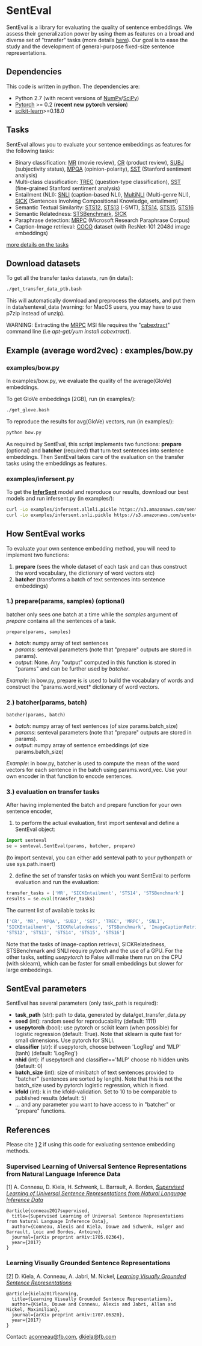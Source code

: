 # SentEval

SentEval is a library for evaluating the quality of sentence embeddings. We assess their generalization power by using them as features on a broad and diverse set of "transfer" tasks (more details [here](https://arxiv.org/abs/1705.02364)). Our goal is to ease the study and the development of general-purpose fixed-size sentence representations.

## Dependencies

This code is written in python. The dependencies are:

* Python 2.7 (with recent versions of [NumPy](http://www.numpy.org/)/[SciPy](http://www.scipy.org/))
* [Pytorch](http://pytorch.org/) >= 0.2 (**recent new pytorch version**)
* [scikit-learn](http://scikit-learn.org/stable/index.html)>=0.18.0


## Tasks

SentEval allows you to evaluate your sentence embeddings as features for the following tasks:
* Binary classification: [MR](https://nlp.stanford.edu/~sidaw/home/projects:nbsvm) (movie review), [CR](https://nlp.stanford.edu/~sidaw/home/projects:nbsvm) (product review), [SUBJ](https://nlp.stanford.edu/~sidaw/home/projects:nbsvm) (subjectivity status), [MPQA](https://nlp.stanford.edu/~sidaw/home/projects:nbsvm) (opinion-polarity), [SST](https://nlp.stanford.edu/sentiment/index.html) (Stanford sentiment analysis)
* Multi-class classification: [TREC](http://cogcomp.cs.illinois.edu/Data/QA/QC/) (question-type classification), [SST](http://www.aclweb.org/anthology/P13-1045) (fine-grained Stanford sentiment analysis)
* Entailment (NLI): [SNLI](https://nlp.stanford.edu/projects/snli/) (caption-based NLI), [MultiNLI](https://www.nyu.edu/projects/bowman/multinli/) (Multi-genre NLI), [SICK](http://clic.cimec.unitn.it/composes/sick.html) (Sentences Involving Compositional Knowledge, entailment)
* Semantic Textual Similarity: [STS12](https://www.cs.york.ac.uk/semeval-2012/task6/), [STS13](http://ixa2.si.ehu.es/sts/) (-SMT), [STS14](http://alt.qcri.org/semeval2014/task10/), [STS15](http://alt.qcri.org/semeval2015/task2/), [STS16](http://alt.qcri.org/semeval2016/task1/)
* Semantic Relatedness: [STSBenchmark](http://ixa2.si.ehu.es/stswiki/index.php/STSbenchmark#Results), [SICK](http://clic.cimec.unitn.it/composes/sick.html)
* Paraphrase detection: [MRPC](https://aclweb.org/aclwiki/index.php?title=Paraphrase_Identification_(State_of_the_art)) (Microsoft Research Paraphrase Corpus)
* Caption-Image retrieval: [COCO](http://mscoco.org/) dataset (with ResNet-101 2048d image embeddings)

[more details on the tasks](https://arxiv.org/pdf/1705.02364.pdf)

## Download datasets
To get all the transfer tasks datasets, run (in data/):
```bash
./get_transfer_data_ptb.bash
```
This will automatically download and preprocess the datasets, and put them in data/senteval_data (warning: for MacOS users, you may have to use p7zip instead of unzip).

WARNING: Extracting the [MRPC](https://www.microsoft.com/en-us/download/details.aspx?id=52398) MSI file requires the "[cabextract](https://www.cabextract.org.uk/#install)" command line (i.e *apt-get/yum install cabextract*).

## Example (average word2vec) : examples/bow.py

### examples/bow.py

In examples/bow.py, we evaluate the quality of the average(GloVe) embeddings.

To get GloVe embeddings [2GB], run (in examples/):
```bash
./get_glove.bash
```

To reproduce the results for avg(GloVe) vectors, run (in examples/):  
```bash
python bow.py
```

As required by SentEval, this script implements two functions: **prepare** (optional) and **batcher** (required) that turn text sentences into sentence embeddings. Then SentEval takes care of the evaluation on the transfer tasks using the embeddings as features.

### examples/infersent.py

To get the **[InferSent](https://www.github.com/facebookresearch/InferSent)** model and reproduce our results, download our best models and run infersent.py (in examples/):
```bash
curl -Lo examples/infersent.allnli.pickle https://s3.amazonaws.com/senteval/infersent/infersent.allnli.pickle
curl -Lo examples/infersent.snli.pickle https://s3.amazonaws.com/senteval/infersent/infersent.snli.pickle
```

## How SentEval works

To evaluate your own sentence embedding method, you will need to implement two functions: 

1. **prepare** (sees the whole dataset of each task and can thus construct the word vocabulary, the dictionary of word vectors etc)
2. **batcher** (transforms a batch of text sentences into sentence embeddings)


### 1.) prepare(params, samples) (optional)

batcher only sees one batch at a time while the *samples* argument of *prepare* contains all the sentences of a task.

```
prepare(params, samples)
```
* *batch*: numpy array of text sentences
* *params*: senteval parameters (note that "prepare" outputs are stored in params).
* *output*: None. Any "output" computed in this function is stored in "params" and can be further used by *batcher*.

*Example*: in bow.py, prepare is is used to build the vocabulary of words and construct the "params.word_vect* dictionary of word vectors.


### 2.) batcher(params, batch)
```
batcher(params, batch)
```
* *batch*: numpy array of text sentences (of size params.batch_size)
* *params*: senteval parameters (note that "prepare" outputs are stored in params).
* *output*: numpy array of sentence embeddings (of size params.batch_size)

*Example*: in bow.py, batcher is used to compute the mean of the word vectors for each sentence in the batch using params.word_vec. Use your own encoder in that function to encode sentences.


### 3.) evaluation on transfer tasks

After having implemented the batch and prepare function for your own sentence encoder,

1) to perform the actual evaluation, first import senteval and define a SentEval object:
```python
import senteval
se = senteval.SentEval(params, batcher, prepare)
```
(to import senteval, you can either add senteval path to your pythonpath or use sys.path.insert)

2) define the set of transfer tasks on which you want SentEval to perform evaluation and run the evaluation: 
```python
transfer_tasks = ['MR', 'SICKEntailment', 'STS14', 'STSBenchmark']
results = se.eval(transfer_tasks)
```
The current list of available tasks is:
```python
['CR', 'MR', 'MPQA', 'SUBJ', 'SST', 'TREC', 'MRPC', 'SNLI',
'SICKEntailment', 'SICKRelatedness', 'STSBenchmark', 'ImageCaptionRetrieval',
'STS12', 'STS13', 'STS14', 'STS15', 'STS16']
```
Note that the tasks of image-caption retrieval, SICKRelatedness, STSBenchmark and SNLI require pytorch and the use of a GPU. For the other tasks, 
setting *usepytorch* to False will make them run on the CPU (with sklearn), which can be faster for small embeddings but slower for large embeddings.
## SentEval parameters
SentEval has several parameters (only task_path is required):
* **task_path** (str): path to data, generated by data/get_transfer_data.py
* **seed** (int): random seed for reproducability (default: 1111)
* **usepytorch** (bool): use pytorch or scikit learn (when possible) for logistic regression (default: True). Note that sklearn is quite fast for small dimensions. Use pytorch for SNLI.
* **classifier** (str): if usepytorch, choose between 'LogReg' and 'MLP' (tanh) (default: 'LogReg')
* **nhid** (int): if usepytorch and classifier=='MLP' choose nb hidden units (default: 0)
* **batch_size** (int): size of minibatch of text sentences provided to "batcher" (sentences are sorted by length). Note that this is not the batch_size used by pytorch logistic regression, which is fixed.
* **kfold** (int): k in the kfold-validation. Set to 10 to be comparable to published results (default: 5)
* ... and any parameter you want to have access to in "batcher" or "prepare" functions.


## References

Please cite [1](https://arxiv.org/abs/1705.02364) [2](https://arxiv.org/abs/1707.06320) if using this code for evaluating sentence embedding methods.

### Supervised Learning of Universal Sentence Representations from Natural Language Inference Data

[1] A. Conneau, D. Kiela, H. Schwenk, L. Barrault, A. Bordes, [*Supervised Learning of Universal Sentence Representations from Natural Language Inference Data*](https://arxiv.org/abs/1705.02364)

```
@article{conneau2017supervised,
  title={Supervised Learning of Universal Sentence Representations from Natural Language Inference Data},
  author={Conneau, Alexis and Kiela, Douwe and Schwenk, Holger and Barrault, Loic and Bordes, Antoine},
  journal={arXiv preprint arXiv:1705.02364},
  year={2017}
}
```

### Learning Visually Grounded Sentence Representations
 
[2] D. Kiela, A. Conneau, A. Jabri, M. Nickel, [*Learning Visually Grounded Sentence Representations*](https://arxiv.org/abs/1707.06320)

```
@article{kiela2017learning,
  title={Learning Visually Grounded Sentence Representations},
  author={Kiela, Douwe and Conneau, Alexis and Jabri, Allan and Nickel, Maximilian},
  journal={arXiv preprint arXiv:1707.06320},
  year={2017}
}
```

Contact: [aconneau@fb.com](mailto:aconneau@fb.com), [dkiela@fb.com](mailto:dkiela@fb.com)
